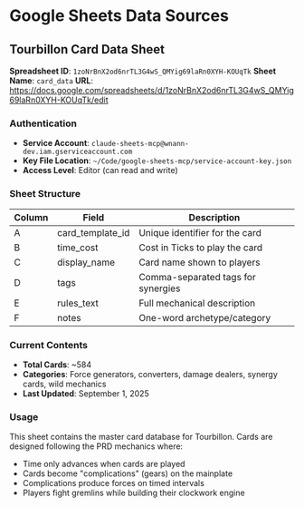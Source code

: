 # Google Sheets Data Sources

## Tourbillon Card Data Sheet

**Spreadsheet ID**: `1zoNrBnX2od6nrTL3G4wS_QMYig69laRn0XYH-KOUqTk`
**Sheet Name**: `card_data`
**URL**: https://docs.google.com/spreadsheets/d/1zoNrBnX2od6nrTL3G4wS_QMYig69laRn0XYH-KOUqTk/edit

### Authentication
- **Service Account**: `claude-sheets-mcp@wnann-dev.iam.gserviceaccount.com`
- **Key File Location**: `~/Code/google-sheets-mcp/service-account-key.json`
- **Access Level**: Editor (can read and write)

### Sheet Structure
| Column | Field | Description |
|--------|-------|-------------|
| A | card_template_id | Unique identifier for the card |
| B | time_cost | Cost in Ticks to play the card |
| C | display_name | Card name shown to players |
| D | tags | Comma-separated tags for synergies |
| E | rules_text | Full mechanical description |
| F | notes | One-word archetype/category |

### Current Contents
- **Total Cards**: ~584
- **Categories**: Force generators, converters, damage dealers, synergy cards, wild mechanics
- **Last Updated**: September 1, 2025

### Usage
This sheet contains the master card database for Tourbillon. Cards are designed following the PRD mechanics where:
- Time only advances when cards are played
- Cards become "complications" (gears) on the mainplate
- Complications produce forces on timed intervals
- Players fight gremlins while building their clockwork engine